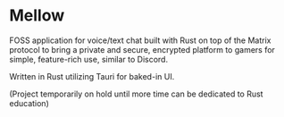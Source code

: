 # Mellow
FOSS application for voice/text chat built with Rust on top of the Matrix protocol to bring a private and secure, encrypted platform to gamers for simple, feature-rich use, similar to Discord.

Written in Rust utilizing Tauri for baked-in UI.

(Project temporarily on hold until more time can be dedicated to Rust education)